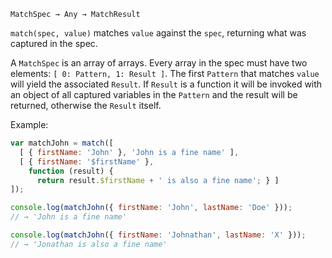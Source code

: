 `MatchSpec → Any → MatchResult`

`match(spec, value)` matches `value` against the `spec`, returning
what was captured in the spec.

A `MatchSpec` is an array of arrays. Every array in the spec
must have two elements: `[ 0: Pattern, 1: Result ]`. The first
`Pattern` that matches `value` will yield the associated `Result`.
If `Result` is a function it will be invoked with an object of
all captured variables in the `Pattern` and the result will be returned,
otherwise the `Result` itself.

Example:

```JavaScript
var matchJohn = match([
  [ { firstName: 'John' }, 'John is a fine name' ],
  [ { firstName: '$firstName' },
    function (result) {
      return result.$firstName + ' is also a fine name'; } ]
]);

console.log(matchJohn({ firstName: 'John', lastName: 'Doe' }));
// → 'John is a fine name'

console.log(matchJohn({ firstName: 'Johnathan', lastName: 'X' }));
// → 'Jonathan is also a fine name'
```
